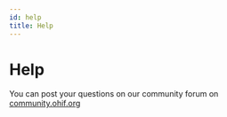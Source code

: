```yaml
---
id: help
title: Help
---
```


# Help

You can post your questions on our community forum on [community.ohif.org](http://community.ohif.org)
